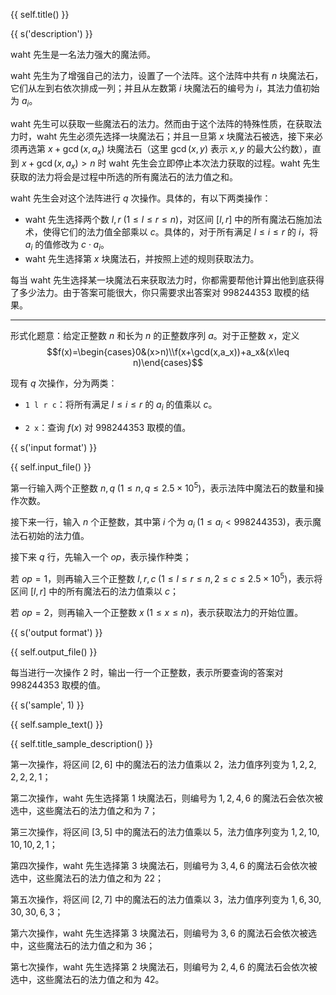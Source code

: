 {{ self.title() }}

{{ s('description') }}

waht 先生是一名法力强大的魔法师。

waht 先生为了增强自己的法力，设置了一个法阵。这个法阵中共有 $n$ 块魔法石，它们从左到右依次排成一列；并且从左数第 $i$ 块魔法石的编号为 $i$，其法力值初始为 $a_i$。

waht 先生可以获取一些魔法石的法力。然而由于这个法阵的特殊性质，在获取法力时，waht 先生必须先选择一块魔法石；并且一旦第 $x$ 块魔法石被选，接下来必须再选第 $x+\gcd(x,a_x)$ 块魔法石（这里 $\gcd(x,y)$ 表示 $x,y$ 的最大公约数），直到 $x+\gcd (x,a_x)>n$ 时 waht 先生会立即停止本次法力获取的过程。waht 先生获取的法力将会是过程中所选的所有魔法石的法力值之和。

waht 先生会对这个法阵进行 $q$ 次操作。具体的，有以下两类操作：

- waht 先生选择两个数 $l,r\;(1\leq l\leq r\leq n)$，对区间 $[l,r]$ 中的所有魔法石施加法术，使得它们的法力值全部乘以 $c$。具体的，对于所有满足 $l\leq i\leq r$ 的 $i$，将 $a_i$ 的值修改为 $c\cdot a_i$。
- waht 先生选择第 $x$ 块魔法石，并按照上述的规则获取法力。

每当 waht 先生选择某一块魔法石来获取法力时，你都需要帮他计算出他到底获得了多少法力。由于答案可能很大，你只需要求出答案对 $998244353$ 取模的结果。

------

形式化题意：给定正整数 $n$ 和长为 $n$ 的正整数序列 $a$。对于正整数 $x$，定义
$$f(x)=\begin{cases}0&(x>n)\\f(x+\gcd(x,a_x))+a_x&(x\leq n)\end{cases}$$

现有 $q$ 次操作，分为两类：

- `1 l r c`：将所有满足 $l\leq i\leq r$ 的 $a_i$ 的值乘以 $c$。

- `2 x`：查询 $f(x)$ 对 $998244353$ 取模的值。

{{ s('input format') }}

{{ self.input_file() }}

第一行输入两个正整数 $n,q\;(1\leq n,q\leq 2.5\times 10^5)$，表示法阵中魔法石的数量和操作次数。

接下来一行，输入 $n$ 个正整数，其中第 $i$ 个为 $a_i\;(1\leq a_i<998244353)$，表示魔法石初始的法力值。

接下来 $q$ 行，先输入一个 $op$，表示操作种类；

若 $op=1$，则再输入三个正整数 $l,r,c\;(1\leq l\leq r\leq n,2\leq c\leq 2.5\times 10^5)$，表示将区间 $[l,r]$ 中的所有魔法石的法力值乘以 $c$；

若 $op=2$，则再输入一个正整数 $x\;(1\leq x\leq n)$，表示获取法力的开始位置。

{{ s('output format') }}

{{ self.output_file() }}

每当进行一次操作 $2$ 时，输出一行一个正整数，表示所要查询的答案对 $998244353$ 取模的值。

{{ s('sample', 1) }}

{{ self.sample_text() }}

{{ self.title_sample_description() }}

第一次操作，将区间 $[2,6]$ 中的魔法石的法力值乘以 $2$，法力值序列变为 $1,2,2,2,2,2,1$；

第二次操作，waht 先生选择第 $1$ 块魔法石，则编号为 $1,2,4,6$ 的魔法石会依次被选中，这些魔法石的法力值之和为 $7$；

第三次操作，将区间 $[3,5]$ 中的魔法石的法力值乘以 $5$，法力值序列变为 $1,2,10,10,10,2,1$；

第四次操作，waht 先生选择第 $3$ 块魔法石，则编号为 $3,4,6$ 的魔法石会依次被选中，这些魔法石的法力值之和为 $22$；

第五次操作，将区间 $[2,7]$ 中的魔法石的法力值乘以 $3$，法力值序列变为 $1,6,30,30,30,6,3$；

第六次操作，waht 先生选择第 $3$ 块魔法石，则编号为 $3,6$ 的魔法石会依次被选中，这些魔法石的法力值之和为 $36$；

第七次操作，waht 先生选择第 $2$ 块魔法石，则编号为 $2,4,6$ 的魔法石会依次被选中，这些魔法石的法力值之和为 $42$。
